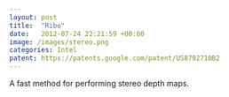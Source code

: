 ```yaml
---
layout: post
title:  "Ribo"
date:   2012-07-24 22:21:59 +00:00
image: /images/stereo.png
categories: Intel
patent: https://patents.google.com/patent/US8792710B2
---
```

A fast method for performing stereo depth maps. 